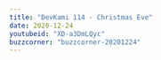 ```yaml
---
title: "DevKami 114 - Christmas Eve"
date: 2020-12-24
youtubeid: "XD-a3DmLQyc"
buzzcorner: "buzzcorner-20201224"
---
```

